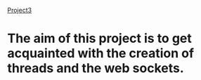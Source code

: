 

<p><a href="http://cgi.di.uoa.gr/~mema/courses/k24/homeworks/hw3-spring-2021.pdf">Project3</a></p>

<h1>The aim of this project is to get acquainted with the creation of threads and the web sockets.<h1>

